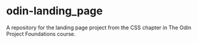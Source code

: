 # odin-landing_page
A repository for the landing page project from the CSS chapter in The Odin Project Foundations course.
